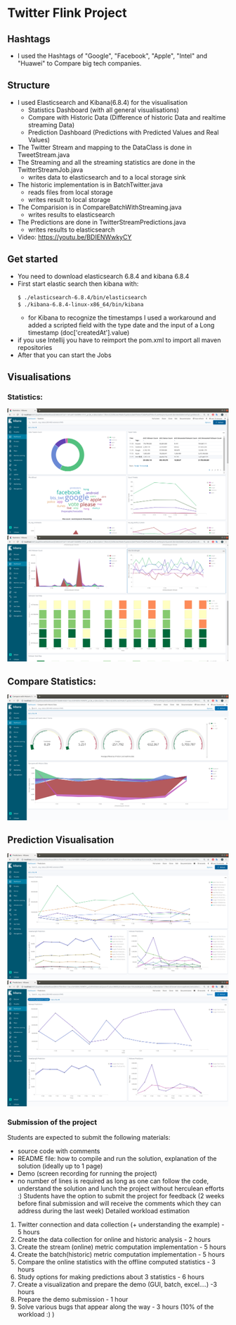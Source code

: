 # Twitter Flink Project 
## Hashtags 
- I used the Hashtags of "Google", "Facebook", "Apple", "Intel" and "Huawei" to Compare big tech companies.

## Structure
- I used Elasticsearch and Kibana(6.8.4) for the visualisation
    - Statistics Dashboard (with all general visualisations)
    - Compare with Historic Data (Difference of historic Data and realtime streaming Data)
    - Prediction Dashboard (Predictions with Predicted Values and Real Values)
- The Twitter Stream and mapping to the DataClass is done in TweetStream.java
- The Streaming and all the streaming statistics are done in the TwitterStreamJob.java
    - writes data to elasticsearch and to a local storage sink
- The historic implementation is in BatchTwitter.java
    - reads files from local storage
    - writes result to local storage
- The Comparision is in CompareBatchWithStreaming.java
    - writes results to elasticsearch
- The Predictions are done in TwitterStreamPredictions.java
    - writes results to elasticsearch
- Video: https://youtu.be/BDIENWwkyCY

## Get started
- You need to download elasticsearch 6.8.4 and kibana 6.8.4 
- First start elastic search then kibana with: 
    ```
  $ ./elasticsearch-6.8.4/bin/elasticsearch
  $ ./kibana-6.8.4-linux-x86_64/bin/kibana
    ```
    - for Kibana to recognize the timestamps I used a workaround and added a scripted field with the type date and the input of a Long timestamp (doc['createdAt'].value)
- if you use Intellij you have to reimport the pom.xml to import all maven repositories
- After that you can start the Jobs

## Visualisations
### Statistics:
![basic statistics](doc_res/kibana_stats.png)
![more basic statistics](doc_res/kibana_more_stats.png)
## Compare Statistics:
![compare statistics](doc_res/kibana_compare.png)
## Prediction Visualisation
![prediction statistics](doc_res/kibana_predictions.png)
![prediction with tag statistics](doc_res/kibana_predictions_tag.png)



### Submission of the project
Students are expected to submit the following materials:
- source code with comments
- README file: how to compile and run the solution, explanation of the solution (ideally up
to 1 page)
- Demo (screen recording for running the project)
- no number of lines is required as long as one can follow the code, understand the solution
and lunch the project without herculean efforts :)
Students have the option to submit the project for feedback (2 weeks before final submission
and will receive the comments which they can address during the last week)
Detailed workload estimation


1) Twitter connection and data collection (+ understanding the example) - 5 hours
2) Create the data collection for online and historic analysis - 2 hours
3) Create the stream (online) metric computation implementation - 5 hours
4) Create the batch(historic) metric computation implementation - 5 hours
5) Compare the online statistics with the offline computed statistics - 3 hours
6) Study options for making predictions about 3 statistics - 6 hours
7) Create a visualization and prepare the demo (GUI, batch, excel....) -3 hours
8) Prepare the demo submission - 1 hour
9) Solve various bugs that appear along the way - 3 hours (10% of the workload :) )

